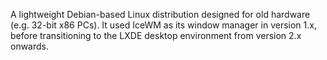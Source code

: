 A lightweight Debian-based Linux distribution designed for old hardware (e.g. 32-bit x86 PCs). It used IceWM as its window manager in version 1.x, before transitioning to the LXDE desktop environment from version 2.x onwards.
